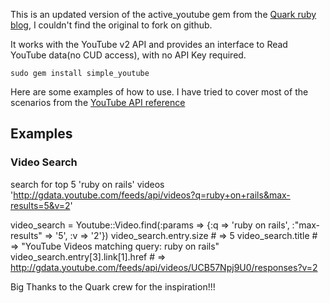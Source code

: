 This is an updated version of the active_youtube gem from the [Quark ruby blog](http://www.quarkruby.com/2008/2/12/active-youtube), I couldn't find the original to fork on github.

It works with the YouTube v2 API and provides an interface to Read YouTube data(no CUD access), with no API Key required.

`sudo gem install simple_youtube`

Here are some examples of how to use. I have tried to cover most of the scenarios from the [YouTube API reference](http://code.google.com/apis/youtube/2.0/reference.html)

## Examples

### Video Search

search for top 5 'ruby on rails' videos
'http://gdata.youtube.com/feeds/api/videos?q=ruby+on+rails&max-results=5&v=2'

  video_search = Youtube::Video.find(:params => {:q => 'ruby on rails', :"max-results" => '5', :v => '2'})
  video_search.entry.size             # => 5
  video_search.title                  # => "YouTube Videos matching query: ruby on rails"
  video_search.entry[3].link[1].href  # => http://gdata.youtube.com/feeds/api/videos/UCB57Npj9U0/responses?v=2




Big Thanks to the Quark crew for the inspiration!!!



